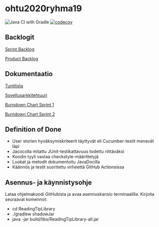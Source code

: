 # ohtu2020ryhma19

![Java CI with Gradle](https://github.com/Muisku/ohtu2020ryhma19/workflows/Java%20CI%20with%20Gradle/badge.svg) [![codecov](https://codecov.io/gh/Muisku/ohtu2020ryhma19/branch/main/graph/badge.svg?token=QMLVKZ8YSP)](https://codecov.io/gh/Muisku/ohtu2020ryhma19)

## Backlogit

[Sprint Backlog](https://github.com/Muisku/ohtu2020ryhma19/projects/5)

[Product Backlog](https://github.com/Muisku/ohtu2020ryhma19/projects/2)


## Dokumentaatio

[Tuntilista](https://github.com/Muisku/ohtu2020ryhma19/blob/main/Dokumentaatio/Tunnit.md)

[Sovellusarkkitehtuuri](Dokumentaatio/Sovellusarkkitehtuuri.md)

[Burndown Chart Sprint 1](https://github.com/Muisku/ohtu2020ryhma19/blob/main/Dokumentaatio/BurndownSprint1.png)

[Burndown Chart Sprint 2](https://github.com/Muisku/ohtu2020ryhma19/blob/main/Dokumentaatio/sprint2burn.PNG)
## Definition of Done

* User storien hyväksymiskriteerit täyttyvät eli Cucumber-testit menevät läpi
* Jacocolla mitattu JUnit-testikattavuus todettu riittäväksi
* Koodin tyyli vastaa checkstyle-määrittelyjä
* Luokat ja metodit dokumentoitu JavaDocilla
* Käännös ja testit suoritettu virheettä GitHub Actionsissa

## Asennus- ja käynnistysohje

Lataa ohjelmakoodi GitHubista ja avaa asennuskansio terminaalilla. Kirjoita seuraavat komennot:
* cd ReadingTipLibrary
* ./gradlew shadowJar
* java -jar build/libs/ReadingTipLibrary-all.jar


